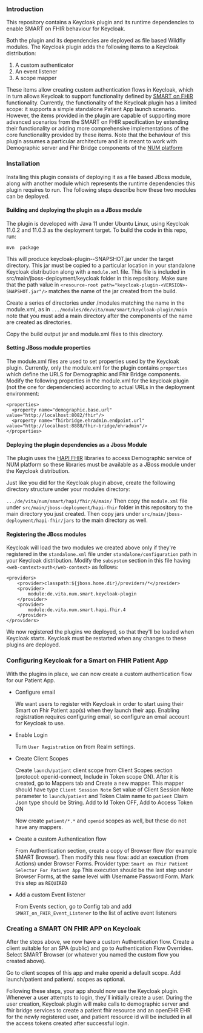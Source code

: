 ### Introduction

This repository contains a Keycloak plugin and its runtime dependencies to enable SMART on FHIR behaviour for Keycloak.

Both the plugin and its dependencies are deployed as file based Wildfly modules. The Keycloak plugin adds the following  items to a  Keycloak distribution:
1. A custom authenticator
2. An event listener
3. A scope mapper

These items allow creating custom authentication flows in Keycloak, which in turn allows Keycloak to support functionality defined by [SMART on FHIR](https://smarthealthit.org/) functionality. 
Currently, the functionality of the Keycloak plugin has a limited scope: it supports a simple standalone Patient App launch scenario. However, the items provided in the plugin are capable of supporting more advanced scenarios from the SMART on FHIR specification by extending their functionality or adding more comprehensive implementations of the core functionality provided by these items. 
Note that the behaviour of this plugin assumes a particular architecture and it is meant to work with Demographic server and Fhir Bridge components of the [NUM platform](https://github.com/NUM-Forschungsdatenplattform)
### Installation
Installing this plugin consists of deploying it as a file based JBoss module, along with another module which represents the runtime dependencies this plugin requires to run. The following  steps describe how these two modules can be deployed. 
#### Building and deploying the plugin as a JBoss module
The plugin is developed with Java 11 under Ubuntu Linux, using Keycloak 11.0.2 and 11.0.3 as the deployment target. 
To build the code in this repo, run:

```mvn  package```

This will produce keycloak-plugin-<VERSION>-SNAPSHOT.jar under the target directory. This jar must be copied to a particular location in your standalone Keycloak distribution along with a ```module.xml``` file. This file is included in src/main/jboss-deployment/keycloak folder in this repository. Make sure that the path value in ```<resource-root path="keycloak-plugin-<VERSION>-SNAPSHOT.jar"/>``` matches the name of the jar created from the build. 

Create a series of directories under <keycloak directory>/modules matching the name in the module.xml, as in ```.../modules/de/vita/num/smart/keycloak-plugin/main``` note that you must add a main directory after the components of the name are created as directories.

Copy the build output jar and module.xml files to this directory. 

#### Setting JBoss module properties
The module.xml files are used to set properties used by the Keycloak plugin. Currently, only the module.xml for the plugin contains ```properties``` which define the URLS for Demographic and Fhir Bridge components.
Modify the following properties in the module.xml for the keycloak plugin (not the one for dependencies) according to actual URLs in the deployment environment:
```
<properties>
  <property name="demographic.base.url" value="http://localhost:8082/fhir"/>
  <property name="fhirbridge.ehradmin.endpoint.url" value="http://localhost:8888/fhir-bridge/ehradmin"/>
</properties>
```


#### Deploying the plugin dependencies as a Jboss Module
The plugin uses the [HAPI FHIR](https://hapifhir.io/) libraries to access Demographic service of NUM platform so these libraries must be available as a JBoss module under the Keycloak distribution.

Just like you did for the Keycloak plugin above, create the following directory structure under your modules directory:

```.../de/vita/num/smart/hapi/fhir/4/main/```
Then copy the ```module.xml``` file under  ```src/main/jboss-deployment/hapi-fhir``` folder in this repository to the main directory you just created. Then copy jars under ```src/main/jboss-deployment/hapi-fhir/jars``` to the main directory as well.
#### Registering the JBoss modules
Keycloak will load the two modules we created above only if they're registered in the ```standalone.xml``` file under ```standalone/configuration``` path in your Keycloak distribution. Modify the ```subsystem``` section in this file having ```<web-context>auth</web-context>``` as follows:
```
<providers>
    <provider>classpath:${jboss.home.dir}/providers/*</provider>
    <provider>
        module:de.vita.num.smart.keycloak-plugin
    </provider>
    <provider>
        module:de.vita.num.smart.hapi.fhir.4
    </provider>
</providers>
```
We now registered the plugins we deployed, so that they'll be loaded when Keycloak starts. Keycloak must be restarted when any changes to these plugins are deployed.

### Configuring Keycloak for a Smart on FHIR Patient App
With the plugins in place, we can now create a custom authentication flow for our Patient App.

- Configure email

    We want users to register with Keycloak in order to start using their Smart on Fhir Patient app(s) when they launch their app. Enabling registration requires configuring email, so configure an email account for Keycloak to use. 
- Enable Login
    
    Turn ```User Registration``` on from Realm settings.
- Create Client Scopes

    Create ```launch/patient``` client scope from Client Scopes section (protocol: openid-connect, Include in Token scope ON). After it is created, go to Mappers tab and Create a new mapper. This mapper should have type ```Client Session Note``` Set value of Client Session Note parameter to ```launch/patient``` and Token Claim name to ```patient``` Claim Json type should be String. Add to Id Token OFF, Add to Access Token ON
    
    Now create ```patient/*.*``` and ```openid``` scopes as well, but these do not have any mappers.

- Create a custom Authentication flow

    From Authentication section, create a copy of Browser flow (for example SMART Browser). Then modify this new flow: add an execution (from Actions) under Browser Forms. Provider type: ```Smart on Fhir Patient Selector For Patient App``` This execution should be the last step under Browser Forms, at the same level with Username Password Form. Mark this step as ```REQUIRED```

- Add a custom Event listener

    From Events section, go to Config tab and add ```SMART_on_FHIR_Event_Listener``` to the list of active event listeners  

### Creating a SMART ON FHIR APP on Keycloak
After the steps above, we now have a custom Authentication flow. Create a client suitable for an SPA (public) and go to Authentication Flow Overrides. Select SMART Browser (or whatever you named the custom flow you created above). 

Go to client scopes of this app and make openid a default scope. Add launch/patient and patient/*.* scopes as optional.

Following these steps, your app should now use the Keycloak plugin. Whenever a user attempts to login, they'll initially create a user. During the user creation, Keycloak plugin will make calls to demographic server and fhir bridge services to create a patient fhir resource and an openEHR EHR for the newly registered user, and patient resource id will be included in all the access tokens created after successful login.  



      